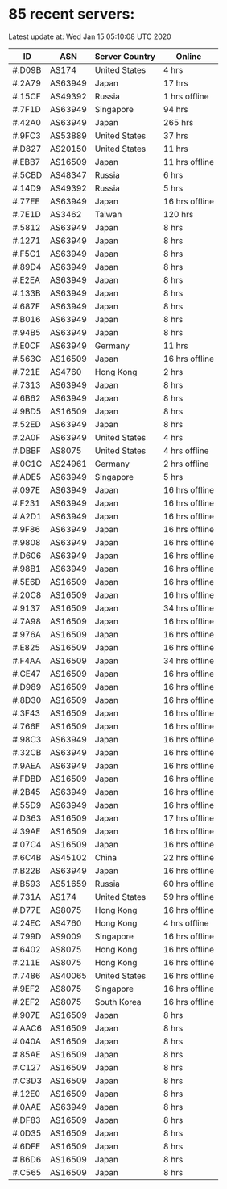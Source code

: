 # 85 recent servers:

Latest update at: Wed Jan 15 05:10:08 UTC 2020

| ID | ASN | Server Country | Online |
| -- | --- | -------------- | ------ |
| #.D09B | AS174 | United States | 4 hrs |
| #.2A79 | AS63949 | Japan | 17 hrs |
| #.15CF | AS49392 | Russia | 1 hrs offline |
| #.7F1D | AS63949 | Singapore | 94 hrs |
| #.42A0 | AS63949 | Japan | 265 hrs |
| #.9FC3 | AS53889 | United States | 37 hrs |
| #.D827 | AS20150 | United States | 11 hrs |
| #.EBB7 | AS16509 | Japan | 11 hrs offline |
| #.5CBD | AS48347 | Russia | 6 hrs |
| #.14D9 | AS49392 | Russia | 5 hrs |
| #.77EE | AS63949 | Japan | 16 hrs offline |
| #.7E1D | AS3462 | Taiwan | 120 hrs |
| #.5812 | AS63949 | Japan | 8 hrs |
| #.1271 | AS63949 | Japan | 8 hrs |
| #.F5C1 | AS63949 | Japan | 8 hrs |
| #.89D4 | AS63949 | Japan | 8 hrs |
| #.E2EA | AS63949 | Japan | 8 hrs |
| #.133B | AS63949 | Japan | 8 hrs |
| #.687F | AS63949 | Japan | 8 hrs |
| #.B016 | AS63949 | Japan | 8 hrs |
| #.94B5 | AS63949 | Japan | 8 hrs |
| #.E0CF | AS63949 | Germany | 11 hrs |
| #.563C | AS16509 | Japan | 16 hrs offline |
| #.721E | AS4760 | Hong Kong | 2 hrs |
| #.7313 | AS63949 | Japan | 8 hrs |
| #.6B62 | AS63949 | Japan | 8 hrs |
| #.9BD5 | AS16509 | Japan | 8 hrs |
| #.52ED | AS63949 | Japan | 8 hrs |
| #.2A0F | AS63949 | United States | 4 hrs |
| #.DBBF | AS8075 | United States | 4 hrs offline |
| #.0C1C | AS24961 | Germany | 2 hrs offline |
| #.ADE5 | AS63949 | Singapore | 5 hrs |
| #.097E | AS63949 | Japan | 16 hrs offline |
| #.F231 | AS63949 | Japan | 16 hrs offline |
| #.A2D1 | AS63949 | Japan | 16 hrs offline |
| #.9F86 | AS63949 | Japan | 16 hrs offline |
| #.9808 | AS63949 | Japan | 16 hrs offline |
| #.D606 | AS63949 | Japan | 16 hrs offline |
| #.98B1 | AS63949 | Japan | 16 hrs offline |
| #.5E6D | AS16509 | Japan | 16 hrs offline |
| #.20C8 | AS16509 | Japan | 16 hrs offline |
| #.9137 | AS16509 | Japan | 34 hrs offline |
| #.7A98 | AS16509 | Japan | 16 hrs offline |
| #.976A | AS16509 | Japan | 16 hrs offline |
| #.E825 | AS16509 | Japan | 16 hrs offline |
| #.F4AA | AS16509 | Japan | 34 hrs offline |
| #.CE47 | AS16509 | Japan | 16 hrs offline |
| #.D989 | AS16509 | Japan | 16 hrs offline |
| #.8D30 | AS16509 | Japan | 16 hrs offline |
| #.3F43 | AS16509 | Japan | 16 hrs offline |
| #.766E | AS16509 | Japan | 16 hrs offline |
| #.98C3 | AS63949 | Japan | 16 hrs offline |
| #.32CB | AS63949 | Japan | 16 hrs offline |
| #.9AEA | AS63949 | Japan | 16 hrs offline |
| #.FDBD | AS16509 | Japan | 16 hrs offline |
| #.2B45 | AS63949 | Japan | 16 hrs offline |
| #.55D9 | AS63949 | Japan | 16 hrs offline |
| #.D363 | AS16509 | Japan | 17 hrs offline |
| #.39AE | AS16509 | Japan | 16 hrs offline |
| #.07C4 | AS16509 | Japan | 16 hrs offline |
| #.6C4B | AS45102 | China | 22 hrs offline |
| #.B22B | AS63949 | Japan | 16 hrs offline |
| #.B593 | AS51659 | Russia | 60 hrs offline |
| #.731A | AS174 | United States | 59 hrs offline |
| #.D77E | AS8075 | Hong Kong | 16 hrs offline |
| #.24EC | AS4760 | Hong Kong | 4 hrs offline |
| #.799D | AS9009 | Singapore | 16 hrs offline |
| #.6402 | AS8075 | Hong Kong | 16 hrs offline |
| #.211E | AS8075 | Hong Kong | 16 hrs offline |
| #.7486 | AS40065 | United States | 16 hrs offline |
| #.9EF2 | AS8075 | Singapore | 16 hrs offline |
| #.2EF2 | AS8075 | South Korea | 16 hrs offline |
| #.907E | AS16509 | Japan | 8 hrs |
| #.AAC6 | AS16509 | Japan | 8 hrs |
| #.040A | AS16509 | Japan | 8 hrs |
| #.85AE | AS16509 | Japan | 8 hrs |
| #.C127 | AS16509 | Japan | 8 hrs |
| #.C3D3 | AS16509 | Japan | 8 hrs |
| #.12E0 | AS16509 | Japan | 8 hrs |
| #.0AAE | AS63949 | Japan | 8 hrs |
| #.DF83 | AS16509 | Japan | 8 hrs |
| #.0D35 | AS16509 | Japan | 8 hrs |
| #.6DFE | AS16509 | Japan | 8 hrs |
| #.B6D6 | AS16509 | Japan | 8 hrs |
| #.C565 | AS16509 | Japan | 8 hrs |

